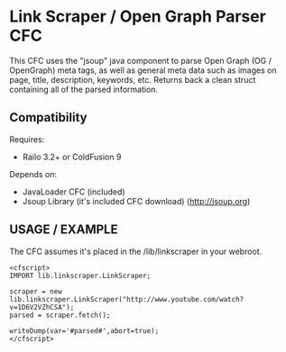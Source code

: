 Link Scraper / Open Graph Parser CFC
=============

This CFC uses the "jsoup" java component to parse Open Graph (OG / OpenGraph) meta tags, as well as general meta data such as images on page, title, description, keywords, etc.
Returns back a clean struct containing all of the parsed information.

Compatibility
-------
Requires:

* Railo 3.2+ or ColdFusion 9

Depends on:

* JavaLoader CFC (included)
* Jsoup Library (it's included CFC download) (http://jsoup.org)

USAGE / EXAMPLE
-------
The CFC assumes it's placed in the /lib/linkscraper in your webroot.

    <cfscript>
    IMPORT lib.linkscraper.LinkScraper;

    scraper = new lib.linkscraper.LinkScraper("http://www.youtube.com/watch?v=1D6V2VZhCSA");
    parsed = scraper.fetch();
    
    writeDump(var='#parsed#',abort=true);
    </cfscript>